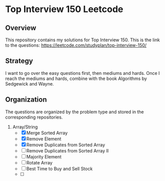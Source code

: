 # Top Interview 150 Leetcode

## Overview
This repository contains my solutions for Top Interview 150. This is the link to the questions: https://leetcode.com/studyplan/top-interview-150/

## Strategy
I want to go over the easy questions first, then mediums and hards. Once I reach the mediums and hards, combine with the book Algorithms by Sedgewick and Wayne.

## Organization 
The questions are organized by the problem type and stored in the corresponding repositories.
1. Array/String
   - [x] Merge Sorted Array
   - [x] Remove Element
   - [x] Remove Duplicates from Sorted Array
   - [ ] Remove Duplicates from Sorted Array II
   - [ ] Majority Element
   - [ ] Rotate Array
   - [ ] Best Time to Buy and Sell Stock
   - [ ] 
